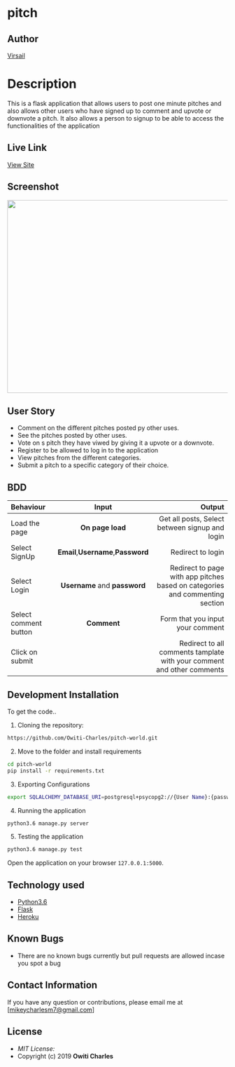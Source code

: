 # pitch
## Author

[Virsail](https://github.com/virsail)

# Description
This  is a flask application that allows users to post one minute pitches and also allows other users who have signed up to comment and upvote or downvote a pitch. It also allows a person to signup to be able to access the functionalities of the application

## Live Link
[View Site]()

## Screenshot

<img src="https://raw.githubusercontent.com/Owiti-Charles/pitch-world/master/app/static/photos/scrnew.png" width="900px" height="440px">

## User Story

* Comment on the different pitches posted py other uses.
* See the pitches posted by other uses.
* Vote on s pitch they have viwed by giving it a upvote or a downvote.
* Register to be allowed to log in to the application
* View pitches from the different categories.
* Submit a pitch to a specific category of their choice.

## BDD
| Behaviour | Input | Output |
| :---------------- | :---------------: | ------------------: |
| Load the page | **On page load** | Get all posts, Select between signup and login|
| Select SignUp| **Email**,**Username**,**Password** | Redirect to login|
| Select Login | **Username** and **password** | Redirect to page with app pitches based on categories and commenting section|
| Select comment button | **Comment** | Form that you input your comment|
| Click on submit |  | Redirect to all comments tamplate with your comment and other comments|





## Development Installation
To get the code..

1. Cloning the repository:
  ```bash
  https://github.com/Owiti-Charles/pitch-world.git
  ```
2. Move to the folder and install requirements
  ```bash
  cd pitch-world
  pip install -r requirements.txt
  ```
3. Exporting Configurations
  ```bash
  export SQLALCHEMY_DATABASE_URI=postgresql+psycopg2://{User Name}:{password}@localhost/{database name}
  ```
4. Running the application
  ```bash
  python3.6 manage.py server
  ```
5. Testing the application
  ```bash
  python3.6 manage.py test
  ```
Open the application on your browser `127.0.0.1:5000`.


## Technology used

* [Python3.6](https://www.python.org/)
* [Flask](http://flask.pocoo.org/)
* [Heroku](https://heroku.com)


## Known Bugs
* There are no known bugs currently but pull requests are allowed incase you spot a bug

## Contact Information 

If you have any question or contributions, please email me at [mikeycharlesm7@gmail.com]

## License
* *MIT License:*
* Copyright (c) 2019 **Owiti Charles**
